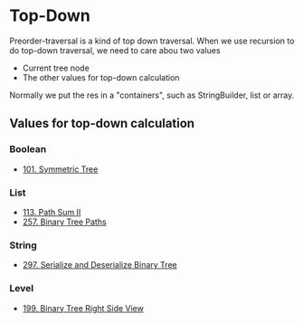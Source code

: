 # Top-Down

Preorder-traversal is a kind of top down traversal. When we use recursion to do top-down traversal, we need to care abou two values

* Current tree node
* The other values for top-down calculation

Normally we put the res in a "containers", such as StringBuilder, list or array.


## Values for top-down calculation

### Boolean
* [101. Symmetric Tree]()

### List
* [113. Path Sum II]()
* [257. Binary Tree Paths]()

### String
* [297. Serialize and Deserialize Binary Tree]()

### Level
* [199. Binary Tree Right Side View]()